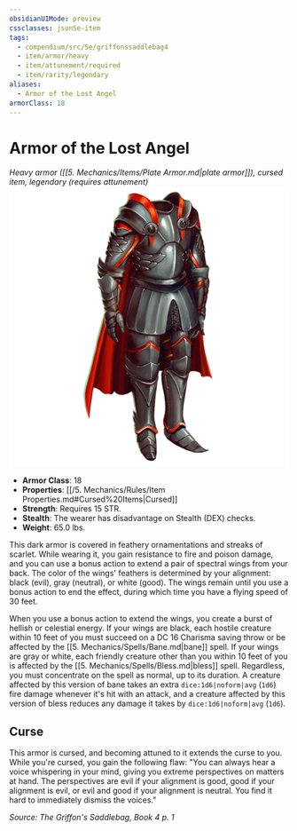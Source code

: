 ```yaml
---
obsidianUIMode: preview
cssclasses: json5e-item
tags:
  - compendium/src/5e/griffonssaddlebag4
  - item/armor/heavy
  - item/attunement/required
  - item/rarity/legendary
aliases:
  - Armor of the Lost Angel
armorClass: 18
---
```

# Armor of the Lost Angel
*Heavy armor ([[5. Mechanics/Items/Plate Armor.md\|plate armor]]), cursed item, legendary (requires attunement)*  
![](https://raw.githubusercontent.com/TheGiddyLimit/homebrew-img/main/img/GriffonsSaddlebag4/Items/Armor-of-the-Lost-Angel.webp#right)  

- **Armor Class**: 18
- **Properties**: [[/5. Mechanics/Rules/Item Properties.md#Cursed%20Items\|Cursed]]
- **Strength**: Requires 15 STR.
- **Stealth**: The wearer has disadvantage on Stealth (DEX) checks.
- **Weight**: 65.0 lbs.

This dark armor is covered in feathery ornamentations and streaks of scarlet. While wearing it, you gain resistance to fire and poison damage, and you can use a bonus action to extend a pair of spectral wings from your back. The color of the wings' feathers is determined by your alignment: black (evil), gray (neutral), or white (good). The wings remain until you use a bonus action to end the effect, during which time you have a flying speed of 30 feet.

When you use a bonus action to extend the wings, you create a burst of hellish or celestial energy. If your wings are black, each hostile creature within 10 feet of you must succeed on a DC 16 Charisma saving throw or be affected by the [[5. Mechanics/Spells/Bane.md\|bane]] spell. If your wings are gray or white, each friendly creature other than you within 10 feet of you is affected by the [[5. Mechanics/Spells/Bless.md\|bless]] spell. Regardless, you must concentrate on the spell as normal, up to its duration. A creature affected by this version of bane takes an extra `dice:1d6|noform|avg` (`1d6`) fire damage whenever it's hit with an attack, and a creature affected by this version of bless reduces any damage it takes by `dice:1d6|noform|avg` (`1d6`).

## Curse

This armor is cursed, and becoming attuned to it extends the curse to you. While you're cursed, you gain the following flaw: "You can always hear a voice whispering in your mind, giving you extreme perspectives on matters at hand. The perspectives are evil if your alignment is good, good if your alignment is evil, or evil and good if your alignment is neutral. You find it hard to immediately dismiss the voices."

*Source: The Griffon's Saddlebag, Book 4 p. 1*
